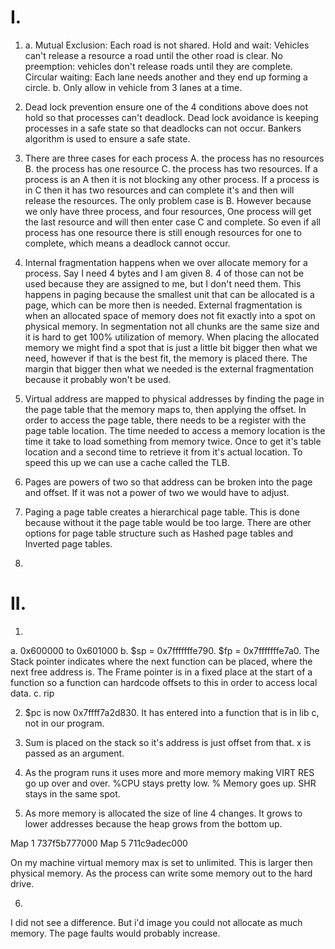 # I. 

1. a. Mutual Exclusion: Each road is not shared. Hold and wait: Vehicles can't release a resource a road until the other road is clear. No preemption: vehicles don't release roads until they are complete. Circular waiting: Each lane needs another and they end up forming a circle. b. Only allow in vehicle from 3 lanes at a time.

2. Dead lock prevention ensure one of the 4 conditions above does not hold so that processes can't deadlock. Dead lock avoidance is keeping processes in a safe state so that deadlocks can not occur. Bankers algorithm is used to ensure a safe state.

3. There are three cases for each process A. the process has no resources B. the process has one resource C. the process has two resources. If a process is an A then it is not blocking any other process. If a process is in C then it has two resources and can complete it's and then will release the resources. The only problem case is B. However because we only have three process, and four resources, One process will get the last resource and will then enter case C and complete. So even if all process has one resource there is still enough resources for one to complete, which means a deadlock cannot occur.

4. Internal fragmentation happens when we over allocate memory for a process. Say I need 4 bytes and I am given 8. 4 of those can not be used because they are assigned to me, but I don't need them. This happens in paging because the smallest unit that can be allocated is a page, which can be more then is needed. External fragmentation is when an allocated space of memory does not fit exactly into a spot on physical memory. In segmentation not all chunks are the same size and it is hard to get 100% utilization of memory. When placing the allocated memory we might find a spot that is just a little bit bigger then what we need, however if that is the best fit, the memory is placed there. The margin that bigger then what we needed is the external fragmentation because it probably won't be used.

5. Virtual address are mapped to physical addresses by finding the page in the page table that the memory maps to, then applying the offset. In order to access the page table, there needs to be a register with the page table location. The time needed to access a memory location is the time it take to load something from memory twice. Once to get it's table location and a second time to retrieve it from it's actual location. To speed this up we can use a cache called the TLB.

6. Pages are powers of two so that address can be broken into the page and offset. If it was not a power of two we would have to adjust.

7. Paging a page table creates a hierarchical page table. This is done because without it the page table would be too large. There are other options for page table structure such as Hashed page tables and Inverted page tables.

8. 

# II. 

1. 
  a. 0x600000 to 0x601000
  b. $sp = 0x7fffffffe790. $fp = 0x7fffffffe7a0. The Stack pointer indicates where the next function can be placed, where the next free address is. The Frame pointer is in a fixed place at the start of a function so a function can hardcode offsets to this in order to access local data.
  c. rip 

2. $pc is now 0x7ffff7a2d830. It has entered into a function that is in lib c, not in our program.

3. Sum is placed on the stack so it's address is just offset from that. x is passed as an argument.

4. As the program runs it uses more and more memory making VIRT RES go up over and over. %CPU stays pretty low. % Memory goes up. SHR stays in the same spot.

5. As more memory is allocated the size of line 4 changes. It grows to lower addresses because the heap grows from the bottom up.

Map 1 737f5b777000
Map 5 711c9adec000

On my machine virtual memory max is set to unlimited.
This is larger then physical memory. As the process can write some memory out to the hard drive.


6. 
I did not see a difference. But i'd image you could not allocate as much memory. The page faults would probably increase.